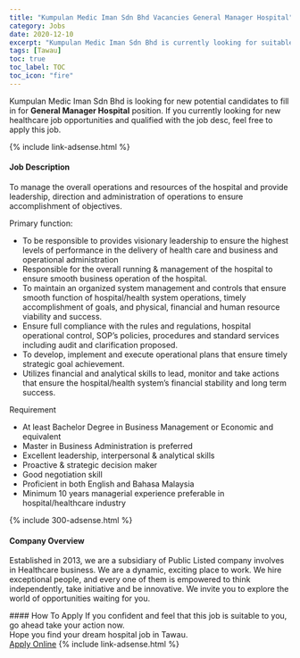 ```yaml
---
title: "Kumpulan Medic Iman Sdn Bhd Vacancies General Manager Hospital" 
category: Jobs 
date: 2020-12-10 
excerpt: "Kumpulan Medic Iman Sdn Bhd is currently looking for suitable person to fill in the General Manager Hospital which positioned at Tawau" 
tags: [Tawau] 
toc: true 
toc_label: TOC 
toc_icon: "fire" 
--- 
```


<p>Kumpulan Medic Iman Sdn Bhd is looking for new potential candidates to fill in for <b>General Manager Hospital</b> position. If you currently looking for new healthcare job opportunities and qualified with the job desc, feel free to apply this job.
</p>{% include link-adsense.html %} 
<div><div><div><h4>Job Description</h4></div></div><div><div><span><div><p>To manage the overall operations and resources of the hospital and provide leadership, direction and administration of operations to ensure accomplishment of objectives.</p><p>Primary function:</p><ul><li>To be responsible to provides visionary leadership to ensure the highest levels of performance in the delivery of health care and business and operational administration</li><li>Responsible for the overall running &amp; management of the hospital to ensure smooth business operation of the hospital.</li><li>To maintain an organized system management and controls that ensure smooth function of hospital/health system operations, timely accomplishment of goals, and physical, financial and human resource viability and success.</li><li>Ensure full compliance with the rules and regulations, hospital operational control, SOP&#8217;s policies, procedures and standard services including audit and clarification proposed.&#160;</li><li>To develop, implement and execute operational plans that ensure timely strategic goal achievement.</li><li>Utilizes financial and analytical skills to lead, monitor and take actions that ensure the hospital/health system&#8217;s financial stability and long term success.&#160;</li></ul><p>Requirement</p><ul><li>At least Bachelor Degree in Business Management or Economic and equivalent</li><li>Master in Business Administration is preferred</li><li>Excellent leadership, interpersonal &amp; analytical skills</li><li>Proactive &amp; strategic decision maker</li><li>Good negotiation skill</li><li>Proficient in both English and Bahasa Malaysia</li><li>Minimum 10 years managerial experience preferable in hospital/healthcare industry</li></ul></div></span></div></div></div> 
{% include 300-adsense.html %} 
<div><div><div><h4>Company Overview</h4></div></div><div><div><span><div><p>Established in 2013, we are a subsidiary of Public Listed company involves in Healthcare business. We are a&#160;dynamic, exciting place to work. We hire exceptional people, and every one of them is empowered to think independently, take initiative and be innovative. We invite you to explore the world of opportunities waiting for you.</p></div></span></div></div></div> 
#### How To Apply 
If you confident and feel that this job is suitable to you, go ahead take your action now. <br/> 
Hope you find your dream hospital job in Tawau. <br/> 
<a href="https://www.jobstreet.com.my/en/job/general-manager-hospital-4440111?jobId=jobstreet-my-job-4440111&sectionRank=3&token=0~a13a66ca-bc96-4e50-9bfd-26f327fbd250&fr=SRP%20View%20In%20New%20Ta" class="btn btn--warning" target="_blank" rel="nofollow noopenner">Apply Online</a> 
{% include link-adsense.html %} 